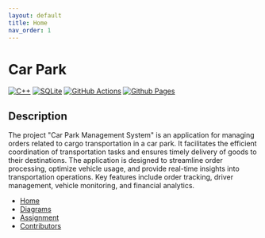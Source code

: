```yaml
---
layout: default
title: Home
nav_order: 1
---
```

# Сar Park
[![C++](https://img.shields.io/badge/c++-%2300599C.svg?style=for-the-badge&logo=c%2B%2B&logoColor=white)](https://github.com/fpmi-tp2024/tpmp-gpd-lab5-hryakopluxi/tree/main/src)
[![SQLite](https://img.shields.io/badge/sqlite-%2307405e.svg?style=for-the-badge&logo=sqlite&logoColor=white)](https://github.com/fpmi-tp2024/tpmp-gpd-lab5-hryakopluxi/tree/main/db)
[![GitHub Actions](https://img.shields.io/badge/github%20actions-%232671E5.svg?style=for-the-badge&logo=githubactions&logoColor=white)](https://github.com/fpmi-tp2024/tpmp-gpd-lab5-hryakopluxi/actions)
[![Github Pages](https://img.shields.io/badge/github%20pages-121013?style=for-the-badge&logo=github&logoColor=white)](https://fpmi-tp2024.github.io/tpmp-gpd-lab5-hryakopluxi/)

## Description
The project "Car Park Management System" is an application for managing orders related to cargo transportation in a car park. It facilitates the efficient coordination of transportation tasks and ensures timely delivery of goods to their destinations. The application is designed to streamline order processing, optimize vehicle usage, and provide real-time insights into transportation operations. Key features include order tracking, driver management, vehicle monitoring, and financial analytics.


<link rel="stylesheet" href="/assets/css/style.scss">

<div class="sidebar">
    <ul>
        <li><a href="#home">Home</a></li>
        <li><a href="#diagrams">Diagrams</a></li>
        <li><a href="#assignment">Assignment</a></li>
        <li><a href="#contributors">Contributors</a></li>
    </ul>
</div>
